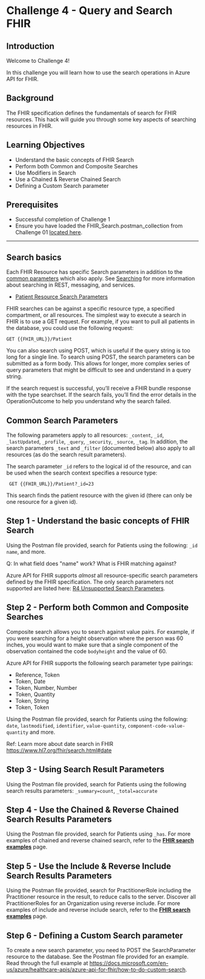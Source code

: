 #  Challenge 4 - Query and Search FHIR

## Introduction

Welcome to Challenge 4!

In this challenge you will learn how to use the search operations in Azure API for FHIR.

## Background
The FHIR specification defines the fundamentals of search for FHIR resources. This hack will guide you through some key aspects of searching resources in FHIR. 

## Learning Objectives 
+ Understand the basic concepts of FHIR Search
+ Perform both Common and Composite Searches 
+ Use Modifiers in Search 
+ Use a Chained & Reverse Chained Search 
+ Defining a Custom Search parameter 

## Prerequisites
+ Successful completion of Challenge 1
+ Ensure you have loaded the FHIR_Search.postman_collection from Challenge 01 [located here](./samples/FHIR_Search.postman_collection.zip).  

---

## Search basics 
Each FHIR Resource has specific Search parameters in addition to the [common parameters](https://www.hl7.org/fhir/search.html#all) which also apply. See [Searching](https://www.hl7.org/fhir/search.html) for more information about searching in REST, messaging, and services.  

+ [Patient Resource Search Parameters](https://www.hl7.org/fhir/patient.html#search)


FHIR searches can be against a specific resource type, a specified compartment, or all resources. The simplest way to execute a search in FHIR is to use a GET request. For example, if you want to pull all patients in the database, you could use the following request:

```azurecli
GET {{FHIR_URL}}/Patient
```

You can also search using POST, which is useful if the query string is too long for a single line. To search using POST, the search parameters can be submitted as a form body. This allows for longer, more complex series of query parameters that might be difficult to see and understand in a query string.

If the search request is successful, you’ll receive a FHIR bundle response with the type searchset. If the search fails, you’ll find the error details in the OperationOutcome to help you understand why the search failed.

## Common Search Parameters 
The following parameters apply to all resources: ```_content```, ```_id```, ```_lastUpdated```, ```_profile```, ```_query```, ```_security```, ```_source```, ```_tag```.  In addition, the search parameters ```_text``` and ```_filter``` (documented below) also apply to all resources (as do the search result parameters).

The search parameter ```_id``` refers to the logical id of the resource, and can be used when the search context specifies a resource type:

```azurecli
 GET {{FHIR_URL}}/Patient?_id=23
```

This search finds the patient resource with the given id (there can only be one resource for a given id). 
  

## Step 1 - Understand the basic concepts of FHIR Search
Using the Postman file provided, search for Patients using the following: ```_id``` ```name```, and more.

Q: In what field does "name" work?  What is FHIR matching against?

Azure API for FHIR supports _almost_ all resource-specific search parameters defined by the FHIR specification. The only search parameters not supported are listed here: [R4 Unsupported Search Parameters](https://github.com/microsoft/fhir-server/blob/main/src/Microsoft.Health.Fhir.Core/Data/R4/unsupported-search-parameters.json).

  
## Step 2 - Perform both Common and Composite Searches 
Composite search allows you to search against value pairs. For example, if you were searching for a height observation where the person was 60 inches, you would want to make sure that a single component of the observation contained the code ```bodyheight``` and the value of 60. 

Azure API for FHIR supports the following search parameter type pairings:
+ Reference, Token
+ Token, Date
+ Token, Number, Number
+ Token, Quantity
+ Token, String
+ Token, Token

Using the Postman file provided, search for Patients using the following: ```date```, ```lastmodified```, ```identifier```, ```value-quantity```, ```component-code-value-quantity``` and more.  

Ref: Learn more about date search in FHIR https://www.hl7.org/fhir/search.html#date 
  

## Step 3 - Using Search Result Parameters  
Using the Postman file provided, search for Patients using the following search results parameters: ```_summary=count```, ```_total=accurate```  
  

## Step 4 - Use the Chained & Reverse Chained Search Results Parameters 
Using the Postman file provided, search for Patients using ```_has```.  For more examples of chained and reverse chained search, refer to the **[FHIR search examples](https://docs.microsoft.com/en-us/azure/healthcare-apis/azure-api-for-fhir/search-samples)** page.


## Step 5 - Use the Include & Reverse Include Search Results Parameters  
Using the Postman file provided, search for PractitionerRole including the Practitioner resource in the result, to reduce calls to the server. Discover all PractitionerRoles for an Organization using reverse include. For more examples of include and reverse include search, refer to the **[FHIR search examples](https://docs.microsoft.com/en-us/azure/healthcare-apis/azure-api-for-fhir/search-samples)** page.
  

## Step 6 - Defining a Custom Search parameter 
To create a new search parameter, you need to POST the SearchParameter resource to the database.  See the Postman file provided for an example.  Read through the full example at https://docs.microsoft.com/en-us/azure/healthcare-apis/azure-api-for-fhir/how-to-do-custom-search.

